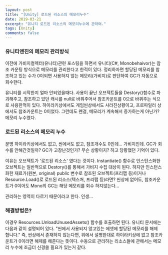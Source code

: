 ```yaml
---
layout: post
title: "[Unity] 로드된 리소스의 메모리누수"
date: 2019-03-21
excerpt: "유니티 로드된 리소스의 메모리누수에 관하여."
tags: [Unity]
comments: false
---
```


### 유니티엔진의 메모리 관리방식

이전에 가비지컬렉터(유니티)관련 포스팅을 하면서 유니티(C#, Monobehaivor)는 참조 카운팅 방식으로 메모리를 관리한다고 한적이 있다. 정리하자면 할당된 메모리를 참조하고 있는 수가 0이되면 사용하지 않는 메모리(가비지)로 판단하여 GC가 자동으로 회수한다.

유니티를 시작한지 얼마 안되었을때다. 사용이 끝난 오브젝트들을 Destory()함수로 파괴해주고, 참조하고 있던 캐시를 null로 바꿔주어서 참조카운트를 0으로 바꿔주는 식으로 사용한적이 있다. 하이라키상에서도 게임씬상에서도 사라진상황이고, 프로파일러 상에서도 참조카운트는 0이었다. 그런데도 왠걸, 메모리가 계속해서 증가하는게 아닌가? 메모리 누수였다.


### 로드된 리소스의  메모리 누수

분명 하이라키상에서도 없고, 씬에서도 없고, 참조개수도 0인데... 가비지인데. GC가 회수를 안해간것일까? GC가 고장난것인가? 무슨 상황이지? 하고 당황했던 기억이 있다.

이유는 오브젝트가 '로드된 리소스' 였다는 것이다. Instantiate() 함수로 인스턴스화한 오브젝트는 일반적으로 Destory()를 통해서 가비지 수집 대상이 된다. 하지만 인스턴스화한 재료가(원본, original) public 변수로 참조된 오브젝트(프리팹 등)이거나 Resource.Load()로 로드된 리소스(텍스쳐, 프리팹 등)라면? 씬상에 없어도, 참조카운트가 0이어도 Mono의 GC는 해당 메모리를 회수 하지않는다...

관리하는 영역이 다르기 때문이라고 한다. 인생...


### 해결방법은?

이경우 Resources.UnloadUnusedAssets() 함수를 호출하면 된다. 유니티 문서에는 다음과 같이 설명되어 있다. "씬에서 사용되지 않고있는 에셋에 할당된 메모리를 해제 합니다." 즉, 씬상에서 존재하지 않는다면, 위에서 설명한대로 하이라키상에 없고 참조카운트가 0이라면 해제를 해준다는 뜻이다. 수동으로 관리하는 리소스들에 관해서는 메모리 누수에 조금더 신경쓸 필요가 있는거 같다.

